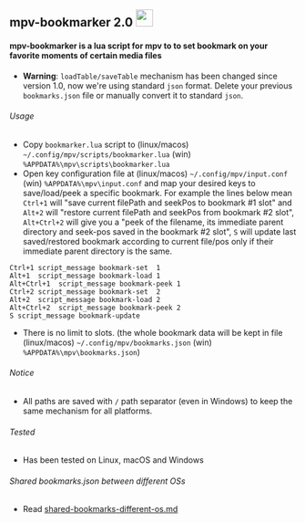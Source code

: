 ## mpv-bookmarker 2.0 <img src="https://cloud.githubusercontent.com/assets/8236909/9288343/8b64fb36-434a-11e5-980c-bd2cf67cb0a2.jpg" width="30">
#### mpv-bookmarker is a lua script for mpv to to set bookmark on your favorite moments of certain media files 
* **Warning**: `loadTable/saveTable` mechanism has been changed since version 1.0, now we're using standard `json` format. Delete your previous `bookmarks.json` file or manually convert it to standard `json`.

###### Usage
* Copy `bookmarker.lua` script to (linux/macos) `~/.config/mpv/scripts/bookmarker.lua` (win) `%APPDATA%\mpv\scripts\bookmarker.lua`
* Open key configuration file at (linux/macos) `~/.config/mpv/input.conf` (win) `%APPDATA%\mpv\input.conf` and 
  map your desired keys to save/load/peek a specific bookmark. For example the lines below mean `Ctrl+1` will "save current filePath and seekPos to bookmark #1 slot" and `Alt+2` will "restore current filePath and seekPos from bookmark #2 slot", `Alt+Ctrl+2` will give you a "peek of the filename, its immediate parent directory and seek-pos saved in the bookmark #2 slot", `S` will update last saved/restored bookmark according to current file/pos only if their immediate parent directory is the same.
```    
Ctrl+1 script_message bookmark-set  1
Alt+1  script_message bookmark-load 1
Alt+Ctrl+1  script_message bookmark-peek 1
Ctrl+2 script_message bookmark-set  2
Alt+2  script_message bookmark-load 2
Alt+Ctrl+2  script_message bookmark-peek 2
S script_message bookmark-update
```
* There is no limit to slots. (the whole bookmark data will be kept in file (linux/macos) `~/.config/mpv/bookmarks.json` (win) `%APPDATA%\mpv\bookmarks.json`)

###### Notice
* All paths are saved with `/` path separator (even in Windows) to keep the same mechanism for all platforms.

###### Tested
* Has been tested on Linux, macOS and Windows

###### Shared bookmarks.json between different OSs
* Read [shared-bookmarks-different-os.md](shared-bookmarks-different-os.md)
